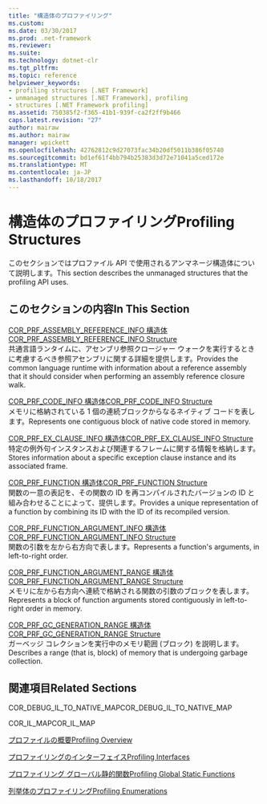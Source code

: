```yaml
---
title: "構造体のプロファイリング"
ms.custom: 
ms.date: 03/30/2017
ms.prod: .net-framework
ms.reviewer: 
ms.suite: 
ms.technology: dotnet-clr
ms.tgt_pltfrm: 
ms.topic: reference
helpviewer_keywords:
- profiling structures [.NET Framework]
- unmanaged structures [.NET Framework], profiling
- structures [.NET Framework profiling]
ms.assetid: 750385f2-f365-41b1-939f-ca2f2ff9b466
caps.latest.revision: "27"
author: mairaw
ms.author: mairaw
manager: wpickett
ms.openlocfilehash: 42762812c9d27073fac34b20df5011b386f05740
ms.sourcegitcommit: bd1ef61f4bb794b25383d3d72e71041a5ced172e
ms.translationtype: MT
ms.contentlocale: ja-JP
ms.lasthandoff: 10/18/2017
---
```

# <a name="profiling-structures"></a><span data-ttu-id="b323c-102">構造体のプロファイリング</span><span class="sxs-lookup"><span data-stu-id="b323c-102">Profiling Structures</span></span>
<span data-ttu-id="b323c-103">このセクションではプロファイル API で使用されるアンマネージ構造体について説明します。</span><span class="sxs-lookup"><span data-stu-id="b323c-103">This section describes the unmanaged structures that the profiling API uses.</span></span>  
  
## <a name="in-this-section"></a><span data-ttu-id="b323c-104">このセクションの内容</span><span class="sxs-lookup"><span data-stu-id="b323c-104">In This Section</span></span>  
 [<span data-ttu-id="b323c-105">COR_PRF_ASSEMBLY_REFERENCE_INFO 構造体</span><span class="sxs-lookup"><span data-stu-id="b323c-105">COR_PRF_ASSEMBLY_REFERENCE_INFO Structure</span></span>](../../../../docs/framework/unmanaged-api/profiling/cor-prf-assembly-reference-info-structure.md)  
 <span data-ttu-id="b323c-106">共通言語ランタイムに、アセンブリ参照クロージャー ウォークを実行するときに考慮するべき参照アセンブリに関する詳細を提供します。</span><span class="sxs-lookup"><span data-stu-id="b323c-106">Provides the common language runtime with information about a reference assembly that it should consider when performing an assembly reference closure walk.</span></span>  
  
 [<span data-ttu-id="b323c-107">COR_PRF_CODE_INFO 構造体</span><span class="sxs-lookup"><span data-stu-id="b323c-107">COR_PRF_CODE_INFO Structure</span></span>](../../../../docs/framework/unmanaged-api/profiling/cor-prf-code-info-structure.md)  
 <span data-ttu-id="b323c-108">メモリに格納されている 1 個の連続ブロックからなるネイティブ コードを表します。</span><span class="sxs-lookup"><span data-stu-id="b323c-108">Represents one contiguous block of native code stored in memory.</span></span>  
  
 [<span data-ttu-id="b323c-109">COR_PRF_EX_CLAUSE_INFO 構造体</span><span class="sxs-lookup"><span data-stu-id="b323c-109">COR_PRF_EX_CLAUSE_INFO Structure</span></span>](../../../../docs/framework/unmanaged-api/profiling/cor-prf-ex-clause-info-structure.md)  
 <span data-ttu-id="b323c-110">特定の例外句インスタンスおよび関連するフレームに関する情報を格納します。</span><span class="sxs-lookup"><span data-stu-id="b323c-110">Stores information about a specific exception clause instance and its associated frame.</span></span>  
  
 [<span data-ttu-id="b323c-111">COR_PRF_FUNCTION 構造体</span><span class="sxs-lookup"><span data-stu-id="b323c-111">COR_PRF_FUNCTION Structure</span></span>](../../../../docs/framework/unmanaged-api/profiling/cor-prf-function-structure.md)  
 <span data-ttu-id="b323c-112">関数の一意の表記を、その関数の ID を再コンパイルされたバージョンの ID と組み合わせることによって、提供します。</span><span class="sxs-lookup"><span data-stu-id="b323c-112">Provides a unique representation of a function by combining its ID with the ID of its recompiled version.</span></span>  
  
 [<span data-ttu-id="b323c-113">COR_PRF_FUNCTION_ARGUMENT_INFO 構造体</span><span class="sxs-lookup"><span data-stu-id="b323c-113">COR_PRF_FUNCTION_ARGUMENT_INFO Structure</span></span>](../../../../docs/framework/unmanaged-api/profiling/cor-prf-function-argument-info-structure.md)  
 <span data-ttu-id="b323c-114">関数の引数を左から右方向で表します。</span><span class="sxs-lookup"><span data-stu-id="b323c-114">Represents a function's arguments, in left-to-right order.</span></span>  
  
 [<span data-ttu-id="b323c-115">COR_PRF_FUNCTION_ARGUMENT_RANGE 構造体</span><span class="sxs-lookup"><span data-stu-id="b323c-115">COR_PRF_FUNCTION_ARGUMENT_RANGE Structure</span></span>](../../../../docs/framework/unmanaged-api/profiling/cor-prf-function-argument-range-structure.md)  
 <span data-ttu-id="b323c-116">メモリに左から右方向へ連続で格納される関数の引数のブロックを表します。</span><span class="sxs-lookup"><span data-stu-id="b323c-116">Represents a block of function arguments stored contiguously in left-to-right order in memory.</span></span>  
  
 [<span data-ttu-id="b323c-117">COR_PRF_GC_GENERATION_RANGE 構造体</span><span class="sxs-lookup"><span data-stu-id="b323c-117">COR_PRF_GC_GENERATION_RANGE Structure</span></span>](../../../../docs/framework/unmanaged-api/profiling/cor-prf-gc-generation-range-structure.md)  
 <span data-ttu-id="b323c-118">ガーベッジ コレクションを実行中のメモリ範囲 (ブロック) を説明します。</span><span class="sxs-lookup"><span data-stu-id="b323c-118">Describes a range (that is, block) of memory that is undergoing garbage collection.</span></span>  
  
## <a name="related-sections"></a><span data-ttu-id="b323c-119">関連項目</span><span class="sxs-lookup"><span data-stu-id="b323c-119">Related Sections</span></span>  
 <span data-ttu-id="b323c-120">COR_DEBUG_IL_TO_NATIVE_MAP</span><span class="sxs-lookup"><span data-stu-id="b323c-120">COR_DEBUG_IL_TO_NATIVE_MAP</span></span>  
  
 <span data-ttu-id="b323c-121">COR_IL_MAP</span><span class="sxs-lookup"><span data-stu-id="b323c-121">COR_IL_MAP</span></span>  
  
 [<span data-ttu-id="b323c-122">プロファイルの概要</span><span class="sxs-lookup"><span data-stu-id="b323c-122">Profiling Overview</span></span>](../../../../docs/framework/unmanaged-api/profiling/profiling-overview.md)  
  
 [<span data-ttu-id="b323c-123">プロファイリングのインターフェイス</span><span class="sxs-lookup"><span data-stu-id="b323c-123">Profiling Interfaces</span></span>](../../../../docs/framework/unmanaged-api/profiling/profiling-interfaces.md)  
  
 [<span data-ttu-id="b323c-124">プロファイリング グローバル静的関数</span><span class="sxs-lookup"><span data-stu-id="b323c-124">Profiling Global Static Functions</span></span>](../../../../docs/framework/unmanaged-api/profiling/profiling-global-static-functions.md)  
  
 [<span data-ttu-id="b323c-125">列挙体のプロファイリング</span><span class="sxs-lookup"><span data-stu-id="b323c-125">Profiling Enumerations</span></span>](../../../../docs/framework/unmanaged-api/profiling/profiling-enumerations.md)
